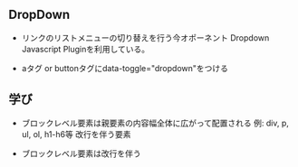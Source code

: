 ## DropDown
* リンクのリストメニューの切り替えを行う今オポーネント
Dropdown Javascript Pluginを利用している。

* aタグ or buttonタグにdata-toggle="dropdown"をつける

## 学び
* ブロックレベル要素は親要素の内容幅全体に広がって配置される
例: div, p, ul, ol, h1-h6等 改行を伴う要素

* ブロックレベル要素は改行を伴う

